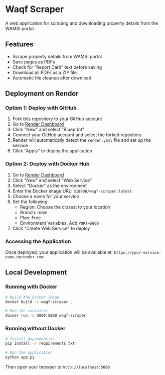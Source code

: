 # Waqf Scraper

A web application for scraping and downloading property details from the WAMSI portal.

## Features

- Scrape property details from WAMSI portal
- Save pages as PDFs
- Check for "Report Card" text before saving
- Download all PDFs as a ZIP file
- Automatic file cleanup after download

## Deployment on Render

### Option 1: Deploy with GitHub

1. Fork this repository to your GitHub account
2. Go to [Render Dashboard](https://dashboard.render.com/)
3. Click "New" and select "Blueprint"
4. Connect your GitHub account and select the forked repository
5. Render will automatically detect the `render.yaml` file and set up the service
6. Click "Apply" to deploy the application

### Option 2: Deploy with Docker Hub

1. Go to [Render Dashboard](https://dashboard.render.com/)
2. Click "New" and select "Web Service"
3. Select "Docker" as the environment
4. Enter the Docker image URL: `518990/waqf-scraper:latest`
5. Choose a name for your service
6. Set the following:
   - Region: Choose the closest to your location
   - Branch: main
   - Plan: Free
   - Environment Variables: Add `PORT=5000`
7. Click "Create Web Service" to deploy

### Accessing the Application

Once deployed, your application will be available at:
`https://your-service-name.onrender.com`

## Local Development

### Running with Docker

```bash
# Build the Docker image
docker build -t waqf-scraper .

# Run the container
docker run -p 5000:5000 waqf-scraper
```

### Running without Docker

```bash
# Install dependencies
pip install -r requirements.txt

# Run the application
python app.py
```

Then open your browser to `http://localhost:5000` 